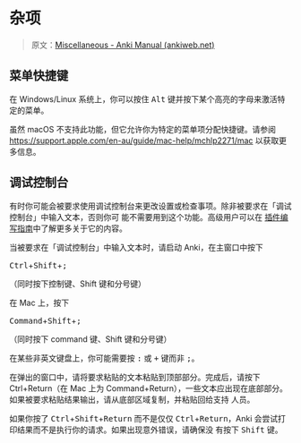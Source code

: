 # 杂项

> 原文：[Miscellaneous - Anki Manual (ankiweb.net)](https://docs.ankiweb.net/misc.html)

<!-- toc -->

## 菜单快捷键

在 Windows/Linux 系统上，你可以按住 <kbd>Alt</kbd> 键并按下某个高亮的字母来激活特定的菜单。

虽然 macOS 不支持此功能，但它允许你为特定的菜单项分配快捷键。请参阅
<https://support.apple.com/en-au/guide/mac-help/mchlp2271/mac> 以获取更多信息。

## 调试控制台

有时你可能会被要求使用调试控制台来更改设置或检查事项。除非被要求在「调试控制台」中输入文本，否则你可
能不需要用到这个功能。高级用户可以在
[插件编写指南](https://addon-docs.ankiweb.net/debugging.html#debug-console)中了解更多关于它的内容。

当被要求在「调试控制台」中输入文本时，请启动 Anki，在主窗口中按下

<kbd>Ctrl</kbd>+<kbd>Shift</kbd>+<kbd>;</kbd>

（同时按下控制键、Shift 键和分号键）

在 Mac 上，按下

<kbd>Command</kbd>+<kbd>Shift</kbd>+<kbd>;</kbd>

（同时按下 command 键、Shift 键和分号键）

在某些非英文键盘上，你可能需要按 <kbd>:</kbd> 或 <kbd>+</kbd> 键而非 <kbd>;</kbd>。

在弹出的窗口中，请将要求粘贴的文本粘贴到顶部部分。完成后，请按下 Ctrl+Return（在 Mac 上为
Command+Return），一些文本应出现在底部部分。如果被要求粘贴结果输出，请从底部区域复制，并粘贴回给支持
人员。

如果你按了 <kbd>Ctrl</kbd>+<kbd>Shift</kbd>+<kbd>Return</kbd> 而不是仅仅
<kbd>Ctrl</kbd>+<kbd>Return</kbd>，Anki 会尝试打印结果而不是执行你的请求。如果出现意外错误，请确保没
有按下 <kbd>Shift</kbd> 键。
